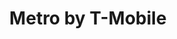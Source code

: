 ---
title: "Metro by T-Mobile"
url: /chicago/metro-by-t-mobile-south-halsted-street-3/
shop: Handy
---